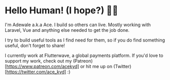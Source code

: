 # Hello Human! (I hope?) 👋🏽

I'm Adewale a.k.a Ace. I build so others can live. Mostly working with Laravel, Vue and anything else needed to get the job done.

I try to build useful tools as I find need for them, so if you do find something useful, don't forget to share!

I currently work at Flutterwave, a global payments platform. If you'd love to support my work, check out my (Patreon)[https://www.patreon.com/acekyd] or hit me up on (Twitter)[https://twitter.com/ace_kyd] :) 
